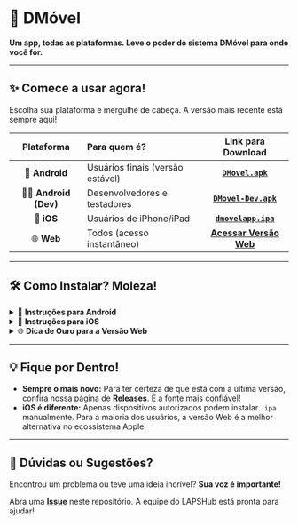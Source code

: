 # 📱 DMóvel

**Um app, todas as plataformas. Leve o poder do sistema DMóvel para onde você for.**

---

## ✨ Comece a usar agora!

Escolha sua plataforma e mergulhe de cabeça. A versão mais recente está sempre aqui!

| Plataforma | Para quem é? | Link para Download |
| :---: | :--- | :---: |
| 🤖 **Android** | Usuários finais (versão estável) | [**`DMovel.apk`**](https://github.com/LAPSHub/dmovel_web_app/releases/download/last_version/DMovel.apk) |
| 🧑‍💻 **Android (Dev)** | Desenvolvedores e testadores | [**`DMovel-Dev.apk`**](https://github.com/LAPSHub/dmovel_web_app/releases/download/v1.0.0%2B12/DMovel-Dev.apk) |
| 🍏 **iOS** | Usuários de iPhone/iPad | [**`dmovelapp.ipa`**](https://github.com/LAPSHub/dmovel_web_app/releases/download/last_version/dmovelapp.ipa) |
| 🌐 **Web** | Todos (acesso instantâneo) | [**Acessar Versão Web**](https://lapshub.github.io/dmovel_web_app/) |

---

## 🛠️ Como Instalar? Moleza!

<details>
<summary>🤖 <b>Instruções para Android</b></summary>

1. Baixe o arquivo `.apk` desejado no seu celular.
2. Toque no arquivo para instalar.
3. Se o sistema pedir, autorize a instalação de "fontes desconhecidas". É seguro!

</details>

<details>
<summary>🍏 <b>Instruções para iOS</b></summary>

⚠️ **Atenção:** A instalação de apps `.ipa` fora da App Store é restrita pela Apple.

- Você precisará de uma conta **Apple Developer** ou usar ferramentas como **TestFlight**, **AltStore** ou **Cydia Impactor**.
- Este método é recomendado apenas para usuários avançados ou desenvolvedores.

</details>

<details>
<summary>🌐 <b>Dica de Ouro para a Versão Web</b></summary>

Acesse a [versão web](https://lapshub.github.io/dmovel_web_app/) e adicione-a à sua tela inicial!

- **No celular:** Parece um app nativo (PWA).
- **No desktop:** Fica a um clique de distância.
- **Funciona offline:** Continue usando mesmo sem internet.

</details>

---

## 💡 Fique por Dentro!

- **Sempre o mais novo:** Para ter certeza de que está com a última versão, confira nossa página de [**Releases**](https://github.com/LAPSHub/dmovel_web_app/releases). É a fonte mais confiável!
- **iOS é diferente:** Apenas dispositivos autorizados podem instalar `.ipa` manualmente. Para a maioria dos usuários, a versão Web é a melhor alternativa no ecossistema Apple.

---

## 🤔 Dúvidas ou Sugestões?

Encontrou um problema ou teve uma ideia incrível? **Sua voz é importante!**

Abra uma [**Issue**](https://github.com/LAPSHub/dmovel_web_app/issues) neste repositório. A equipe do LAPSHub está pronta para ajudar!
